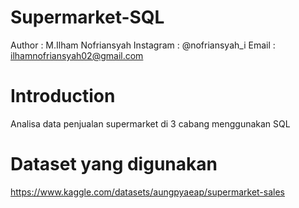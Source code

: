 # Supermarket-SQL

Author    : M.Ilham Nofriansyah
Instagram : @nofriansyah_i
Email     : ilhamnofriansyah02@gmail.com

# Introduction

Analisa data penjualan supermarket di 3 cabang menggunakan SQL

# Dataset yang digunakan

https://www.kaggle.com/datasets/aungpyaeap/supermarket-sales
